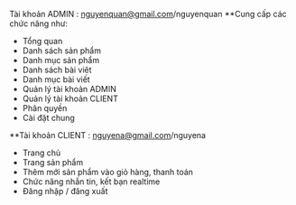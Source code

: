 Tài khoản ADMIN : nguyenquan@gmail.com/nguyenquan
**Cung cấp các chức năng như:
- Tổng quan
- Danh sách sản phẩm
- Danh mục sản phẩm
- Danh sách bài viêt
- Danh mục bài viết
- Quản lý tài khoản ADMIN
- Quản lý tài khoản CLIENT
- Phân quyền
- Cài đặt chung

**Tài khoản CLIENT : nguyena@gmail.com/nguyena
- Trang chủ
- Trang sản phẩm
- Thêm mới sản phẩm vào giỏ hàng, thanh toán
- Chức năng nhắn tin, kết bạn realtime
- Đăng nhập / đăng xuất
